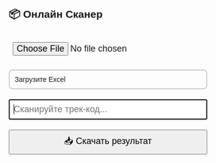 <!DOCTYPE html>
<html lang="ru">
<head><meta charset="UTF-8"/><title>Сканер онлайн</title>
<script src="https://cdnjs.cloudflare.com/ajax/libs/xlsx/0.18.5/xlsx.full.min.js"></script>
<style>
 body { font-family: sans-serif; padding:20px; max-width:400px; margin:auto; }
 input,button { font-size:18px; padding:8px; width:100%; margin:10px 0; }
 .status { padding:10px; border:2px solid #ccc; border-radius:8px; margin:10px 0; }
 .ok { border-color:green; color:green; }
 .error { border-color:red; color:red; }
 .dup { border-color:orange; color:orange; }
</style>
</head>
<body>
<h2>📦 Онлайн Сканер</h2>
<input type="file" id="fileInput" accept=".xlsx"/>
<div class="status" id="status">Загрузите Excel</div>
<input id="scanner" type="text" placeholder="Сканируйте трек-код..." autofocus/>
<button id="exportBtn">📥 Скачать результат</button>
<audio id="sound-ok" src="https://actions.google.com/sounds/v1/cartoon/pop.ogg"></audio>
<audio id="sound-error" src="https://actions.google.com/sounds/v1/alarms/beep_short.ogg"></audio>
<script>
let expected=[], scanned=[], buf='', timer;
const fileInput = document.getElementById('fileInput');
const status = document.getElementById('status');
const scanner = document.getElementById('scanner');
const exportBtn = document.getElementById('exportBtn');
const soundOk = document.getElementById('sound-ok');
const soundError = document.getElementById('sound-error');

fileInput.onchange = e => {
  const f = e.target.files[0];
  const reader = new FileReader();
  reader.onload = ev => {
    const wb = XLSX.read(new Uint8Array(ev.target.result), {type:'array'});
    const sh = wb.Sheets[wb.SheetNames[0]];
    const data = XLSX.utils.sheet_to_json(sh, {header:1}).slice(1);
    expected = data.map(r=>({
      code:r[0]?.toString().trim(),
      client:r[1]?.toString().trim()||'—',
      address:r[2]?.toString().trim()||'—'
    }));
    status.textContent = `✅ Загрузка успешна (${expected.length} записей)`;
    status.className='status ok';
    scanner.focus();
  };
  reader.readAsArrayBuffer(f);
};

document.addEventListener('keydown', e=>{
  if (timer) clearTimeout(timer);
  if (e.key==='Shift'||e.key==='Tab') return;
  if (e.key==='Enter') {
    process(buf.trim());
    buf = '';
    return;
  }
  buf += e.key;
  timer = setTimeout(()=>{ process(buf.trim()); buf=''; }, 150);
});

function process(code){
  if (!code) return;
  const dup = scanned.find(x=>x['Трек-код']===code);
  const found = expected.find(x=>x.code===code);
  let state, cl='ok';
  if (dup) { state='🔁 Дубликат'; cl='dup'; soundError.play(); }
  else if (!found) { state='❌ Не найден'; cl='error'; soundError.play(); }
  else {
    state='✅ Найден'; soundOk.play();
    scanned.push({
      'Дата': new Date().toLocaleString(),
      'Трек-код':code,
      'Клиент':found.client,
      'Адрес':found.address,
      'Статус':state
    });
  }
  status.textContent = `${state} — ${code}`;
  status.className = `status ${cl}`;
}

exportBtn.onclick = () => {
  if (!scanned.length) return alert('Нет данных для экспорта');
  const ws = XLSX.utils.json_to_sheet(scanned);
  const wb = XLSX.utils.book_new();
  XLSX.utils.book_append_sheet(wb, ws, 'Сканирование');
  XLSX.writeFile(wb, 'scan_result.xlsx');
};
</script>
</body>
</html>
